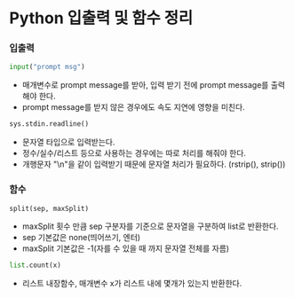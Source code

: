 # Python 입출력 및 함수 정리

### 입출력

```python
input("prompt msg")
```
- 매개변수로 prompt message를 받아, 입력 받기 전에 prompt message를 출력해야 한다.
- prompt message를 받지 않은 경우에도 속도 지연에 영향을 미친다.

```python
sys.stdin.readline()
```
- 문자열 타입으로 입력받는다.
- 정수/실수/리스트 등으로 사용하는 경우에는 따로 처리를 해줘야 한다.
- 개행문자 "\n"을 같이 입력받기 때문에 문자열 처리가 필요하다. (rstrip(), strip())

### 함수

```python
split(sep, maxSplit)
```
- maxSplit 횟수 만큼 sep 구분자를 기준으로 문자열을 구분하여 list로 반환한다.
- sep 기본값은 none(띄어쓰기, 엔터)
- maxSplit 기본값은 -1(자를 수 있을 때 까지 문자열 전체를 자름)
```python
list.count(x)
```
- 리스트 내장함수, 매개변수 x가 리스트 내에 몇개가 있는지 반환한다.